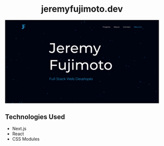 <h1 align="center">
  jeremyfujimoto.dev
</h1>

![screenshot](/public/images/homepage.png)

## Technologies Used
* Next.js
* React
* CSS Modules
